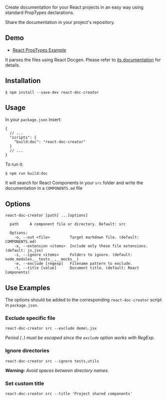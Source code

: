 Create documentation for your React projects in an easy way using standard PropTypes declarations.

Share the documentation in your project's repository.

## Demo

* [React PropTypes Example](https://github.com/crearlink/react-doc-creator/blob/develop/examples/REACT-PROPTYPES.md)

It parses the files using React Docgen. Please refer to [its documentation](https://github.com/reactjs/react-docgen#guidelines-for-default-resolvers-and-handlers) for details.

## Installation

`$ npm install --save-dev react-doc-creator`

## Usage

In your `package.json` insert:

```
{
  // ...
  "scripts": {
    "build:doc": "react-doc-creator"
  }
  // ...
}
```

To run it:

`$ npm run build:doc`

It will search for React Components in your `src` folder and write the documentation in a `COMPONENTS.md` file

## Options

```
react-doc-creator [path] ...[options]

  path     A component file or directory. Default: src

  Options:
    -o, --out <file>         Target markdown file. (default: COMPONENTS.md)
    -x, --extension <items>  Include only these file extensions. (default: js,jsx)
    -i, --ignore <items>     Folders to ignore. (default: node_modules,__tests__,__mocks__)
    -e, --exclude [regexp]   Filename pattern to exclude.
    -t, --title [value]      Document title. (default: React Components)
```

## Use Examples

The options should be added to the corresponding `react-doc-creator` script in `package.json`.

### Exclude specific file
`react-doc-creator src --exclude demo\.jsx`

_Period (`.`) must be escaped since the `exclude` option works with RegExp._

### Ignore directories
`react-doc-creator src --ignore tests,utils`

_**Warning:** Avoid spaces between directory names._

### Set custom title
`react-doc-creator src --title 'Project shared components'`
